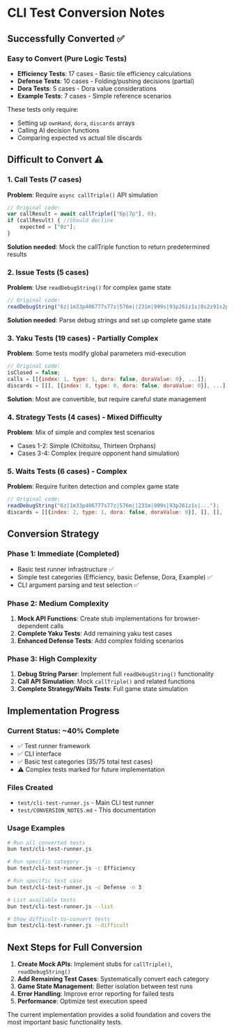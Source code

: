 # CLI Test Conversion Notes

## Successfully Converted ✅

### Easy to Convert (Pure Logic Tests)
- **Efficiency Tests**: 17 cases - Basic tile efficiency calculations
- **Defense Tests**: 10 cases - Folding/pushing decisions (partial)
- **Dora Tests**: 5 cases - Dora value considerations
- **Example Tests**: 7 cases - Simple reference scenarios

These tests only require:
- Setting up `ownHand`, `dora`, `discards` arrays
- Calling AI decision functions
- Comparing expected vs actual tile discards

## Difficult to Convert ⚠️

### 1. Call Tests (7 cases)
**Problem**: Require `async callTriple()` API simulation
```javascript
// Original code:
var callResult = await callTriple(["6p|7p"], 0);
if (callResult) { //Should decline
    expected = ["0z"];
}
```
**Solution needed**: Mock the callTriple function to return predetermined results

### 2. Issue Tests (5 cases) 
**Problem**: Use `readDebugString()` for complex game state
```javascript
// Original code:
readDebugString("6z|1m33p406777s77z|576m||231m|999s|93p261z1s|8s2z91s2p|1s9p51z2p|35z1m94p|0,0,0,0|1|1|48");
```
**Solution needed**: Parse debug strings and set up complete game state

### 3. Yaku Tests (19 cases) - Partially Complex
**Problem**: Some tests modify global parameters mid-execution
```javascript
// Original code:
isClosed = false;
calls = [[{index: 1, type: 1, dora: false, doraValue: 0}, ...]];
discards = [[], [{index: 8, type: 0, dora: false, doraValue: 0}], ...];
```
**Solution**: Most are convertible, but require careful state management

### 4. Strategy Tests (4 cases) - Mixed Difficulty
**Problem**: Mix of simple and complex test scenarios
- Cases 1-2: Simple (Chiitoitsu, Thirteen Orphans)
- Cases 3-4: Complex (require opponent hand simulation)

### 5. Waits Tests (6 cases) - Complex
**Problem**: Require furiten detection and complex game state
```javascript
// Original code:
readDebugString("6z|1m33p406777s77z|576m||231m|999s|93p261z1s|...");
discards = [[{index: 2, type: 1, dora: false, doraValue: 0}], [], [], []];
```

## Conversion Strategy

### Phase 1: Immediate (Completed)
- Basic test runner infrastructure ✅
- Simple test categories (Efficiency, basic Defense, Dora, Example) ✅
- CLI argument parsing and test selection ✅

### Phase 2: Medium Complexity
1. **Mock API Functions**: Create stub implementations for browser-dependent calls
2. **Complete Yaku Tests**: Add remaining yaku test cases
3. **Enhanced Defense Tests**: Add complex folding scenarios

### Phase 3: High Complexity  
1. **Debug String Parser**: Implement full `readDebugString()` functionality
2. **Call API Simulation**: Mock `callTriple()` and related functions
3. **Complete Strategy/Waits Tests**: Full game state simulation

## Implementation Progress

### Current Status: ~40% Complete
- ✅ Test runner framework
- ✅ CLI interface 
- ✅ Basic test categories (35/75 total test cases)
- ⚠️  Complex tests marked for future implementation

### Files Created
- `test/cli-test-runner.js` - Main CLI test runner
- `test/CONVERSION_NOTES.md` - This documentation

### Usage Examples
```bash
# Run all converted tests
bun test/cli-test-runner.js

# Run specific category
bun test/cli-test-runner.js -c Efficiency

# Run specific test case
bun test/cli-test-runner.js -c Defense -n 3

# List available tests
bun test/cli-test-runner.js --list

# Show difficult-to-convert tests
bun test/cli-test-runner.js --difficult
```

## Next Steps for Full Conversion

1. **Create Mock APIs**: Implement stubs for `callTriple()`, `readDebugString()`
2. **Add Remaining Test Cases**: Systematically convert each category
3. **Game State Management**: Better isolation between test runs
4. **Error Handling**: Improve error reporting for failed tests
5. **Performance**: Optimize test execution speed

The current implementation provides a solid foundation and covers the most important basic functionality tests.